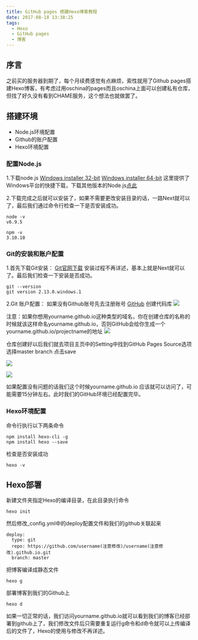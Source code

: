 ```yaml
---
title: GitHub pages 搭建Hexo博客教程
date: 2017-08-18 13:38:25
tags:
  - Hexo
  - GitHub pages
  - 博客
---
```


## 序言

之前买的服务器到期了，每个月续费感觉有点麻烦，索性就用了Github pages搭建Hexo博客，有考虑过用oschina的pages而且oschina上面可以创建私有仓库，但找了好久没有看到CHAME服务，这个想法也就做罢了。
<!-- more -->

## 搭建环境

- Node.js环境配置
- Github的账户配置
- Hexo环境配置

### 配置Node.js
  1.下载node.js
      [Windows installer 32-bit](https://nodejs.org/dist/v8.4.0/node-v8.4.0-x86.msi)
      [Windows installer 64-bit](https://nodejs.org/dist/v8.4.0/node-v8.4.0-x64.msi)
这里提供了Windows平台的快捷下载，下载其他版本的Node.js[点此](https://nodejs.org/zh-cn/download/current/)

  2.下载完成之后就可以安装了，如果不需要更改安装目录的话，一路Next就可以了，最后我们通过命令行检查一下是否安装成功。
```
node -v
v6.9.5

npm -v
3.10.10
```

### Git的安装和账户配置

1.首先下载Git安装：
[Git官网下载](https://git-scm.com/downloads)
安装过程不再详述，基本上就是Next就可以了。最后我们检查一下安装是否成功。

```
git --version
git version 2.13.0.windows.1
```
2.Git 账户配置：
如果没有Github账号先去注册账号 [GitHub](https://github.com/)
创建代码库
![](https://dev.tencent.com/u/fomav/p/Hexo_Res/git/raw/master/20170818230706.png)

注意：如果你想用yourname.github.io这种类型的域名，你在创建仓库的名称的时候就该这样命名yourname.github.io，否则GitHub会给你生成一个yourname.github.io/projectname的地址
![](https://dev.tencent.com/u/fomav/p/Hexo_Res/git/raw/master/20170818232507.png)

仓库创建好以后我们就去项目主页中的Setting中找到GitHub Pages Source选项选择master branch 点击save

![](https://dev.tencent.com/u/fomav/p/Hexo_Res/git/raw/master/20170818234302.png)


![](https://dev.tencent.com/u/fomav/p/Hexo_Res/git/raw/master/20170818234329.png)

如果配置没有问题的话我们这个时候yourname.github.io 应该就可以访问了，可能需要15分钟左右。此时我们的GitHub环境已经配置完毕。

### Hexo环境配置
命令行执行以下两条命令
```
npm install hexo-cli -g
npm install hexo --save
```
检查是否安装成功
```
hexo -v
```
## Hexo部署
新建文件夹指定Hexo的编译目录，在此目录执行命令
```
hexo init
```
然后修改_config.yml中的deploy配置文件和我们的github关联起来

```
deploy:
  type: git
  repo: https://github.com/username(注意修改)/username(注意修改).github.io.git
  branch: master
```
把博客编译成静态文件
```
hexo g
```
部署博客到我们的Github上

```
hexo d
```

如果一切正常的话，我们访问yourname.github.io就可以看到我们的博客已经部署到github上了，我们修改文件后只需要重复运行g命令和d命令就可以上传编译后的文件了，Hexo的使用与修改不再详述。
